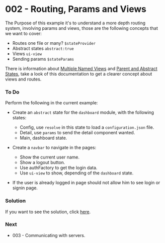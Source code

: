 # 002 - Routing, Params and Views 

The Purpose of this example it's to understand a more depth routing system, involving params and views, those are the following concepts that we want to cover:

* Routes one file or many? `$stateProvider`
* Abstract states `abstract:true`
* Views `ui-view`
* Sending params `$stateParams`

There is information about [Multiple Named Views][1] and [Parent and Abstract States][2], take a look of this documentation to get a clearer concept about views and routes.

### To Do
Perform the following in the current example:
* Create an `abstract` state for the `dashboard` module, with the following states:
  * Config, use `resolve` in this state to load a `configuration.json` file.
  * Detail, use `params` to send the detail component wanted.
  * Main, dashboard state.

* Create a `navbar` to navigate in the pages:
   * Show the current user name.
   * Show a logout button.
   * Use authFactory to get the login data.
   * Use `ui-view` to show, depending of the `dashboard` state.

* If the user is already logged in page should not allow him to see login or signin page.

### Solution

If you want to see the solution, click [here][3].

### Next
* 003 - Communicating with servers.

[1]:https://github.com/angular-ui/ui-router/wiki/Multiple-Named-Views
[2]:https://github.com/angular-ui/ui-router/wiki/Nested-States-and-Nested-Views
[3]:https://github.com/talosdigital/u-angularjs/tree/solved/002-routing-params-views/002-routing-params-views